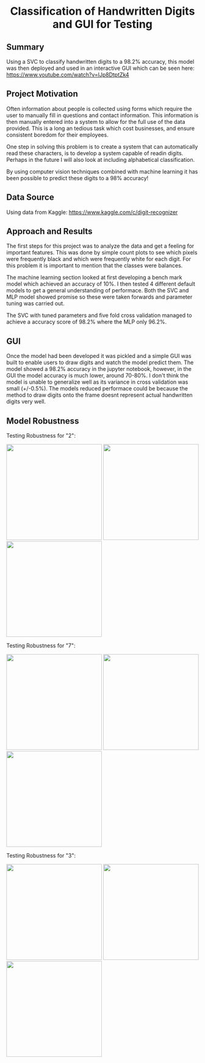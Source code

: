 <h1 align='center'> Classification of Handwritten Digits and GUI for Testing </h1>

## Summary

Using a SVC to classify handwritten digits to a 98.2% accuracy, this model was then deployed and used in an interactive GUI which can be seen here: https://www.youtube.com/watch?v=lJp8DtptZk4

## Project Motivation

Often information about people is collected using forms which require the user to manually fill in questions and contact information. This information is then manually entered into a system to allow for the full use of the data provided. This is a long an tedious task which cost businesses, and ensure consistent boredom for their employees. 

One step in solving this problem is to create a system that can automatically read these characters, is to develop a system capable of readin digits. Perhaps in the future I will also look at including alphabetical classification.

By using computer vision techniques combined with machine learning it has been possible to predict these digits to a 98% accuracy!


## Data Source 

Using data from Kaggle: https://www.kaggle.com/c/digit-recognizer


## Approach and Results

The first steps for this project was to analyze the data and get a feeling for important features. This was done by simple count plots to see which pixels were frequently black and which were frequently white for each digit. For this problem it is important to mention that the classes were balances.

The machine learning section looked at first developing a bench mark model which achieved an accuracy of 10%. I then tested 4 different default models to get a general understanding of performace. Both the SVC and MLP model showed promise so these were taken forwards and parameter tuning was carried out. 

The SVC with tuned parameters and five fold cross validation managed to achieve a accuracy score of 98.2% where the MLP only 96.2%.

## GUI

Once the model had been developed it was pickled and a simple GUI was built to enable users to draw digits and watch the model predict them. The model showed a 98.2% accuracy in the jupyter notebook, however, in the GUI the model accuracy is much lower, around 70-80%. I don't think the model is unable to generalize well as its variance in cross validation was small (+/-0.5%). The models reduced performace could be because the method to draw digits onto the frame doesnt represent actual handwritten digits very well.

## Model Robustness

Testing Robustness for "2":

<img src="https://github.com/RamonJWS/Classification-of-Digits-With-GUI/blob/main/Images%20for%20Robustness/2_1.PNG" width=250/> <img src="https://github.com/RamonJWS/Classification-of-Digits-With-GUI/blob/main/Images%20for%20Robustness/2_2.PNG" width=250> <img src="https://github.com/RamonJWS/Classification-of-Digits-With-GUI/blob/main/Images%20for%20Robustness/2_3.PNG" width=250>

Testing Robustness for "7":

<img src="https://github.com/RamonJWS/Classification-of-Digits-With-GUI/blob/main/Images%20for%20Robustness/7_1.PNG" width=250/> <img src="https://github.com/RamonJWS/Classification-of-Digits-With-GUI/blob/main/Images%20for%20Robustness/7_2.PNG" width=250> <img src="https://github.com/RamonJWS/Classification-of-Digits-With-GUI/blob/main/Images%20for%20Robustness/7_3.PNG" width=250>

Testing Robustness for "3":

<img src="https://github.com/RamonJWS/Classification-of-Digits-With-GUI/blob/main/Images%20for%20Robustness/3_1.PNG" width=250/> <img src="https://github.com/RamonJWS/Classification-of-Digits-With-GUI/blob/main/Images%20for%20Robustness/3_2.PNG" width=250> <img src="https://github.com/RamonJWS/Classification-of-Digits-With-GUI/blob/main/Images%20for%20Robustness/3_3.PNG" width=250>

